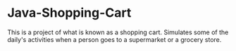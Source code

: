 # Java-Shopping-Cart
This is a project of what is known as a shopping cart. Simulates some of the daily's activities when a person goes to a supermarket or a grocery store.
